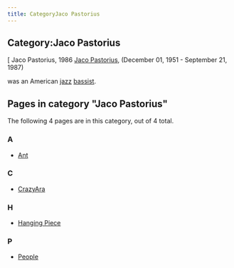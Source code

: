 ```yaml
---
title: CategoryJaco Pastorius
---
```

## Category:Jaco Pastorius



\[ Jaco Pastorius, 1986
[Jaco Pastorius](https://en.wikipedia.org/wiki/Jaco_Pastorius), (December 01, 1951 - September 21, 1987)

was an American [jazz](https://en.wikipedia.org/wiki/Jazz) [bassist](https://en.wikipedia.org/wiki/Bassist).

## Pages in category "Jaco Pastorius"

The following 4 pages are in this category, out of 4 total.

### A

- [Ant](Ant "Ant")

### C

- [CrazyAra](CrazyAra "CrazyAra")

### H

- [Hanging Piece](Hanging_Piece "Hanging Piece")

### P

- [People](People "People")

